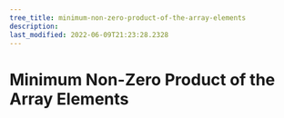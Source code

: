 ```yaml
---
tree_title: minimum-non-zero-product-of-the-array-elements
description: 
last_modified: 2022-06-09T21:23:28.2328
---
```


# Minimum Non-Zero Product of the Array Elements
